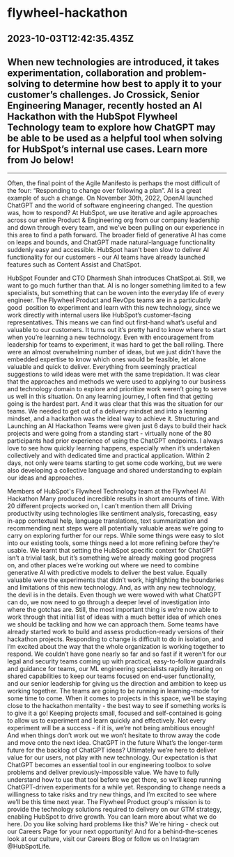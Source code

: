 # flywheel-hackathon

## 2023-10-03T12:42:35.435Z

## When new technologies are introduced, it takes experimentation, collaboration and problem-solving to determine how best to apply it to your customer’s challenges. Jo Crossick, Senior Engineering Manager, recently hosted an AI Hackathon with the HubSpot Flywheel Technology team to explore how ChatGPT may be able to be used as a helpful tool when solving for HubSpot’s internal use cases. Learn more from Jo below!
_________
 
Often, the final point of the Agile Manifesto is perhaps the most difficult of the four: “Responding to change over following a plan”. AI is a great example of such a change. On November 30th, 2022, OpenAI launched ChatGPT and the world of software engineering changed. The question was, how to respond? At HubSpot, we use iterative and agile approaches across our entire Product & Engineering org from our company leadership and down through every team, and we’ve been pulling on our experience in this area to find a path forward.
The broader field of generative AI has come on leaps and bounds, and ChatGPT made natural-language functionality suddenly easy and accessible. HubSpot hasn't been slow to deliver AI functionality for our customers - our AI teams have already launched features such as Content Assist and ChatSpot. 

HubSpot Founder and CTO Dharmesh Shah introduces ChatSpot.ai.
Still, we want to go much further than that. AI is no longer something limited to a few specialists, but something that can be woven into the everyday life of every engineer. The Flywheel Product and RevOps teams are in a particularly good  position to experiment and learn with this new technology, since we work directly with internal users like HubSpot’s customer-facing representatives. This means we can find out first-hand what’s useful and valuable to our customers.
It turns out it’s pretty hard to know where to start when you’re learning a new technology. Even with encouragement from leadership for teams to experiment, it was hard to get the ball rolling. There were an almost overwhelming number of ideas, but we just didn’t have the embedded expertise to know which ones would be feasible, let alone valuable and quick to deliver. Everything from seemingly practical suggestions to wild ideas were met with the same trepidation. It was clear that the approaches and methods we were used to applying to our business and technology domain to explore and prioritize work weren’t going to serve us well in this situation.
On any learning journey, I often find that getting going is the hardest part. And it was clear that this was the situation for our teams. We needed to get out of a delivery mindset and into a learning mindset, and a hackathon was the ideal way to achieve it.
Structuring and Launching an AI Hackathon
Teams were given just 6 days to build their hack projects and were going from a standing start - virtually none of the 80 participants had prior experience of using the ChatGPT endpoints. I always love to see how quickly learning happens, especially when it’s undertaken collectively and with dedicated time and practical application. Within 2 days, not only were teams starting to get some code working, but we were also developing a collective language and shared understanding to explain our ideas and approaches.

Members of HubSpot's Flywheel Technology team at the Flywheel AI Hackathon
Many produced incredible results in short amounts of time. With 20 different projects worked on, I can’t mention them all! Driving productivity using technologies like sentiment analysis, forecasting, easy in-app contextual help, language translations, text summarization and recommending next steps were all potentially valuable areas we’re going to carry on exploring further for our reps. While some things were easy to slot into our existing tools, some things need a lot more refining before they’re usable. We learnt that setting the HubSpot specific context for ChatGPT isn’t a trivial task, but it’s something we’re already making good progress on, and other places we’re working out where we need to combine generative AI with predictive models to deliver the best value. Equally valuable were the experiments that didn’t work, highlighting the boundaries and limitations of this new technology. And, as with any new technology, the devil is in the details. Even though we were wowed with what ChatGPT can do, we now need to go through a deeper level of investigation into where the gotchas are. Still, the most important thing is we’re now able to work through that initial list of ideas with a much better idea of which ones we should be tackling and how we can approach them. Some teams have already started work to build and assess production-ready versions of their hackathon projects.
Responding to change is difficult to do in isolation, and I’m excited about the way that the whole organization is working together to respond. We couldn’t have gone nearly so far and so fast if it weren’t for our legal and security teams coming up with practical, easy-to-follow guardrails and guidance for teams, our ML engineering specialists rapidly iterating on shared capabilities to keep our teams focused on end-user functionality, and our senior leadership for giving us the direction and ambition to keep us working together.
The teams are going to be running in learning-mode for some time to come. When it comes to projects in this space, we’ll be staying close to the hackathon mentality - the best way to see if something works is to give it a go! Keeping projects small, focused and self-contained is going to allow us to experiment and learn quickly and effectively. Not every experiment will be a success - if it is, we’re not being ambitious enough! And when things don’t work out we won’t hesitate to throw away the code and move onto the next idea.
ChatGPT in the future
What’s the longer-term future for the backlog of ChatGPT ideas? Ultimately we’re here to deliver value for our users, not play with new technology. Our expectation is that ChatGPT becomes an essential tool in our engineering toolbox to solve problems and deliver previously-impossible value. We have to fully understand how to use that tool before we get there, so we’ll keep running ChatGPT-driven experiments for a while yet. Responding to change needs a willingness to take risks and try new things, and I’m excited to see where we’ll be this time next year.
The Flywheel Product group's mission is to provide the technology solutions required to delivery on our GTM strategy, enabling HubSpot to drive growth. You can learn more about what we do here.
Do you like solving hard problems like this? We're hiring - check out our Careers Page for your next opportunity! And for a behind-the-scenes look at our culture, visit our Careers Blog or follow us on Instagram @HubSpotLife.